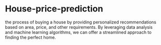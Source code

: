 # House-price-prediction
the process of buying a house by providing personalized recommendations based on area, price, and other requirements. By leveraging data analysis and machine learning algorithms, we can offer a streamlined approach to finding the perfect home. 
